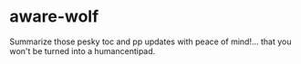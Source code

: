 # aware-wolf
Summarize those pesky toc and pp updates with peace of mind!... that you won't be turned into a humancentipad.
